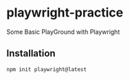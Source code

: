# playwright-practice
Some Basic PlayGround with Playwright

## Installation
```bash
npm init playwright@latest